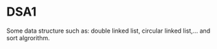 # DSA1
Some data structure such as: double linked list, circular linked list,... and sort algrorithm.
